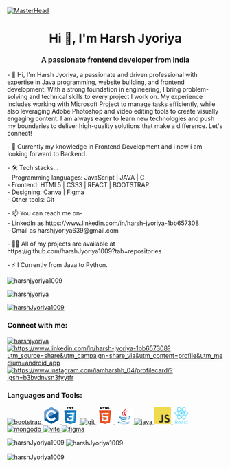 [![MasterHead](https://miro.medium.com/v2/resize:fit:2000/1*-ntL3Dsvc-dJ5cLGRtSuEw.gif)](https://rishavchanda.io)
<h1 align="center">Hi 👋, I'm Harsh Jyoriya</h1>

<h3 align="center">A passionate frontend developer from India</h3>
<img align="right" width="400px" src="https://miro.medium.com/v2/resize:fit:1360/1*zVnWJtyGOX_kUIDm6ccCfQ.gif" alt="" srcset="">
<p align="left">- 🔭 Hi, I'm Harsh Jyoriya, a passionate and driven professional with expertise in Java programming, website building, and frontend development. With a strong foundation in engineering, I bring problem-solving and technical skills to every project I work on. My experience includes working with Microsoft Project to manage tasks efficiently, while also leveraging Adobe Photoshop and video editing tools to create visually engaging content. I am always eager to learn new technologies and push my boundaries to deliver high-quality solutions that make a difference. Let's connect!
</p>
<p align="left">- 🌱 Currently my knowledge in Frontend Development and i now i am looking forward to Backend. </p>
<p align="left">- 🛠️ Tech stacks...<br>
    - Programming languages: JavaScript | JAVA | C <br>
    - Frontend: HTML5 | CSS3 | REACT | BOOTSTRAP <br>
    - Designing: Canva | Figma <br>
    - Other tools: Git </p>
<p align="left">- 📫 You can reach me on- <br>
    -  LinkedIn as https://www.linkedin.com/in/harsh-jyoriya-1bb657308<br>
    -  Gmail as harshjyoriya639@gmail.com</p>
<p align="left">- 👨‍💻 All of my projects are available at https://github.com/harshJyoriya1009?tab=repositories</p>
<p align="left">- ⚡ I Currently from Java to Python. </p>
<p align="left"> <img src="https://komarev.com/ghpvc/?username=harshjyoriya1009&label=Profile%20views&color=0e75b6&style=flat" alt="harshjyoriya1009" /> </p>
<p align="left"> <a href="https://www.linkedin.com/in/harsh-jyoriya-1bb657308" target="blank"><img src="https://img.shields.io/twitter/follow/harshjyoriya?logo=twitter&style=for-the-badge" alt="harshjyoriya" /></a> </p>

<p align="left"> <a href="https://github.com/ryo-ma/github-profile-trophy"><img src="https://github-profile-trophy.vercel.app/?username=harshJyoriya1009" alt="harshJyoriya1009" /></a> </p>


<h3 align="left">Connect with me:</h3>
<p align="left">
<a href="https://twitter.com/harshjyoriya" target="blank"><img align="center" src="https://raw.githubusercontent.com/rahuldkjain/github-profile-readme-generator/master/src/images/icons/Social/twitter.svg" alt="harshjyoriya" height="30" width="40" /></a>
<a href="https://www.linkedin.com/in/harsh-jyoriya-1bb657308" target="blank"><img align="center" src="https://raw.githubusercontent.com/rahuldkjain/github-profile-readme-generator/master/src/images/icons/Social/linked-in-alt.svg" alt="https://www.linkedin.com/in/harsh-jyoriya-1bb657308?utm_source=share&utm_campaign=share_via&utm_content=profile&utm_medium=android_app" height="30" width="40" /></a>
<a href="https://instagram.com/https://www.instagram.com/iamharshh_04/profilecard/?igsh=b3bvdnvsn3fyytfr" target="blank"><img align="center" src="https://raw.githubusercontent.com/rahuldkjain/github-profile-readme-generator/master/src/images/icons/Social/instagram.svg" alt="https://www.instagram.com/iamharshh_04/profilecard/?igsh=b3bvdnvsn3fyytfr" height="30" width="40" /></a>
</p>

<h3 align="left">Languages and Tools:</h3>
<p align="left"> <a href="https://getbootstrap.com" target="_blank" rel="noreferrer"> <img src="https://upload.wikimedia.org/wikipedia/commons/thumb/b/b2/Bootstrap_logo.svg/768px-Bootstrap_logo.svg.png" alt="bootstrap" width="45" height="40"/> </a>
    <a href="https://www.cprogramming.com/" target="_blank" rel="noreferrer"> <img src="https://raw.githubusercontent.com/devicons/devicon/master/icons/c/c-original.svg" alt="c" width="40" height="40"/> </a>
    <a href="https://www.w3schools.com/css/" target="_blank" rel="noreferrer"> <img src="https://raw.githubusercontent.com/devicons/devicon/master/icons/css3/css3-original-wordmark.svg" alt="css3" width="40" height="40"/> </a>
    <a href="https://git-scm.com/" target="_blank" rel="noreferrer"> <img src="https://www.vectorlogo.zone/logos/git-scm/git-scm-icon.svg" alt="git" width="40" height="40"/> </a> 
    <a href="https://www.w3.org/html/" target="_blank" rel="noreferrer"> <img src="https://raw.githubusercontent.com/devicons/devicon/master/icons/html5/html5-original-wordmark.svg" alt="html5" width="40" height="40"/> </a>
    <a href="https://www.java.com" target="_blank" rel="noreferrer"> <img src="https://raw.githubusercontent.com/devicons/devicon/master/icons/java/java-original.svg" alt="java" width="40" height="40"/> </a>
      <a href="https://www.thunderclient.com" target="_blank" rel="noreferrer"> <img src="https://avatars.githubusercontent.com/u/164544218?s=200&v=4" alt="java" width="40" height="40"/> </a>
    <a href="https://developer.mozilla.org/en-US/docs/Web/JavaScript" target="_blank" rel="noreferrer"> <img src="https://raw.githubusercontent.com/devicons/devicon/master/icons/javascript/javascript-original.svg" alt="javascript" width="40" height="40"/> </a>
    <a href="https://reactjs.org/" target="_blank" rel="noreferrer"> <img src="https://raw.githubusercontent.com/devicons/devicon/master/icons/react/react-original-wordmark.svg" alt="react" width="40" height="40"/> </a>
     <a href="https://mongodb.com" target="_blank" rel="noreferrer"> <img src="https://raw.githubusercontent.com/detain/svg-logos/master/svg/m/mongodb-icon-2.svg" alt="mongodb" width="40" height="40"/> </a>
    <a href="https://vite.dev/" target="_blank" rel="noreferrer"> <img src="https://vite.dev/logo.svg" alt="vite" width="40" height="40"/> </a>
    <a href="https://www.figma.com/" target="_blank" rel="noreferrer"> <img src="https://www.vectorlogo.zone/logos/figma/figma-icon.svg" alt="figma" width="40" height="40"/> </a>
</p>


<p><img align="left" src= "https://github-readme-stats.vercel.app/api/top-langs/?username=harshJyoriya1009&langs_count=8&count_private=false&layout=compact&theme=react&hide_border=true&bg_color=0D1117" alt="harshJyoriya1009" /></p>

<p>&nbsp;<img align="center" src="https://github-readme-stats.vercel.app/api?username=harshJyoriya1009&show_icons=true&locale=en" alt="harshJyoriya1009" /></p>


<p><img align="center" src="https://github-readme-streak-stats.herokuapp.com/?user=harshJyoriya1009&" alt="harshJyoriya1009" /></p>

